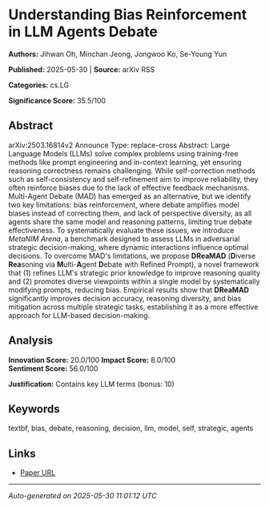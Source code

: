 # Understanding Bias Reinforcement in LLM Agents Debate

**Authors:** Jihwan Oh, Minchan Jeong, Jongwoo Ko, Se-Young Yun

**Published:** 2025-05-30 | **Source:** arXiv RSS

**Categories:** cs.LG

**Significance Score:** 35.5/100

## Abstract

arXiv:2503.16814v2 Announce Type: replace-cross 
Abstract: Large Language Models $($LLMs$)$ solve complex problems using training-free methods like prompt engineering and in-context learning, yet ensuring reasoning correctness remains challenging. While self-correction methods such as self-consistency and self-refinement aim to improve reliability, they often reinforce biases due to the lack of effective feedback mechanisms. Multi-Agent Debate $($MAD$)$ has emerged as an alternative, but we identify two key limitations: bias reinforcement, where debate amplifies model biases instead of correcting them, and lack of perspective diversity, as all agents share the same model and reasoning patterns, limiting true debate effectiveness. To systematically evaluate these issues, we introduce $\textit{MetaNIM Arena}$, a benchmark designed to assess LLMs in adversarial strategic decision-making, where dynamic interactions influence optimal decisions. To overcome MAD's limitations, we propose $\textbf{DReaMAD}$ $($$\textbf{D}$iverse $\textbf{Rea}$soning via $\textbf{M}$ulti-$\textbf{A}$gent $\textbf{D}$ebate with Refined Prompt$)$, a novel framework that $(1)$ refines LLM's strategic prior knowledge to improve reasoning quality and $(2)$ promotes diverse viewpoints within a single model by systematically modifying prompts, reducing bias. Empirical results show that $\textbf{DReaMAD}$ significantly improves decision accuracy, reasoning diversity, and bias mitigation across multiple strategic tasks, establishing it as a more effective approach for LLM-based decision-making.

## Analysis

**Innovation Score:** 20.0/100
**Impact Score:** 8.0/100  
**Sentiment Score:** 56.0/100

**Justification:** Contains key LLM terms (bonus: 10)

## Keywords

textbf, bias, debate, reasoning, decision, llm, model, self, strategic, agents

## Links

- [Paper URL](https://arxiv.org/abs/2503.16814)

---
*Auto-generated on 2025-05-30 11:01:12 UTC*
